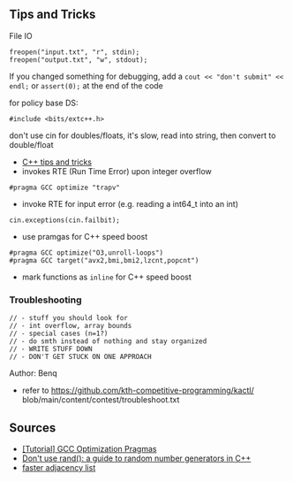 ## Tips and Tricks

File IO
```
freopen("input.txt", "r", stdin);
freopen("output.txt", "w", stdout);
```

If you changed something for debugging, add a `cout << "don't submit" << endl;`
or `assert(0);` at the end of the code

for policy base DS:
```
#include <bits/extc++.h>
```

don't use cin for doubles/floats, it's slow, read into string, then convert to double/float
- [C++ tips and tricks](https://codeforces.com/blog/entry/74684)
- invokes RTE (Run Time Error) upon integer overflow
```
#pragma GCC optimize "trapv"
```
- invoke RTE for input error (e.g. reading a int64_t into an int)
```
cin.exceptions(cin.failbit);
```

- use pramgas for C++ speed boost
```
#pragma GCC optimize("O3,unroll-loops")
#pragma GCC target("avx2,bmi,bmi2,lzcnt,popcnt")
```

- mark functions as `inline` for C++ speed boost

### Troubleshooting
```
// - stuff you should look for
// - int overflow, array bounds
// - special cases (n=1?)
// - do smth instead of nothing and stay organized
// - WRITE STUFF DOWN
// - DON'T GET STUCK ON ONE APPROACH
```
Author: Benq

- refer to https://github.com/kth-competitive-programming/kactl/ blob/main/content/contest/troubleshoot.txt

## Sources

- [[Tutorial] GCC Optimization Pragmas](https://codeforces.com/blog/entry/96344)
- [Don't use rand(): a guide to random number generators in C++](https://codeforces.com/blog/entry/61587)
- [faster adjacency list](https://codeforces.com/blog/entry/110222)
